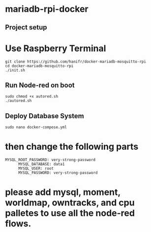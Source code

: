# mariadb-rpi-docker

## Project setup
# Use Raspberry Terminal
```
git clone https://github.com/hanifr/docker-mariadb-mosquitto-rpi
cd docker-mariadb-mosquitto-rpi
./init.sh
```

## Run Node-red on boot
```
sudo chmod +x autored.sh
./autored.sh
```

## Deploy Database System
```
sudo nano docker-compose.yml
```
# then change the following parts
```
MYSQL_ROOT_PASSWORD: very-strong-password
      MYSQL_DATABASE: data1
      MYSQL_USER: root
      MYSQL_PASSWORD: very-strong-password
```
# please add mysql, moment, worldmap, owntracks, and cpu palletes to use all the node-red flows. 
